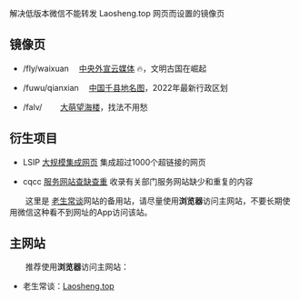 <!-- # wx 同名标题会被合并 -->

解决低版本微信不能转发 Laosheng.top 网页而设置的镜像页

镜像页
------

*	/fly/waixuan	　[中央外宣云媒体](fly/waixuan) 🔥，文明古国在崛起

*	/fuwu/qianxian	　[中国千县地名图](fuwu/qianxian)，2022年最新行政区划

*	/falv/　	　[大萌望海楼](falv/fahai)，找法不用愁

	

衍生项目
--------

*	LSIP [大规模集成网页](https://diamonwoo.github.io/LSIP ) 集成超过1000个超链接的网页

*	cqcc [服务网站查缺查重](https://diamonwoo.github.io/cqcc ) 收录有关部门服务网站缺少和重复的内容


　　这里是 [老生常谈](https://Laosheng.top)网站的备用站，请尽量使用**浏览器**访问主网站，不要长期使用微信这种看不到网址的App访问该站。

主网站
------

　　推荐使用**浏览器**访问主网站：

*	老生常谈：[Laosheng.top](https://laosheng.top)
